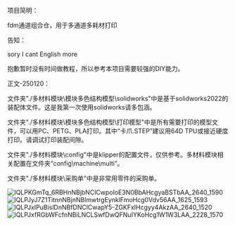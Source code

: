 项目简明：

fdm通道组合仓，用于多通道多耗材打印


告知：

sory I cant English more

抱歉暂时没有时间做教程，所以参考本项目需要较强的DIY能力。


正文-250120：

文件夹"./多材料模块\模块多色结构模型\solidworks"中是基于solidworks2022的装配体文件。这是我第一次使用solidworks请多包涵。

文件夹"./多材料模块\模块多色结构模型\打印模型"中是所有需要打印的模型文件，可以用PC、PETG、PLA打印。其中“卡爪.STEP”建议用64D TPU或接近硬度打印。请调试打印装配间隙。

文件夹"./多材料模块\config"中是klipper的配置文件，仅供参考。多材料模块相关配置在文件夹“config\machine\multi”。

文件夹"./多材料模块\采购单"中是非常用零件的采购单。


![lQLPKGmTq_6RBHnNBjbNClCwpoIoE3N0BbAHcgyaBSTbAA_2640_1590](https://github.com/user-attachments/assets/b81c7d99-3b9a-4ea4-9c6f-a7c6b4758b98)
![lQLPJyJ7Z1TitnnNBjnNBlmwtrgEynklFmoHcg0Vdv56AA_1625_1593](https://github.com/user-attachments/assets/79f4cbd8-dce2-4679-9e28-4ac30c3ab9ae)
![lQLPJxIPuBislDnNBfDNClCwapY5-ZGKFxIHcgyy4AkzAA_2640_1520](https://github.com/user-attachments/assets/5276669e-39fb-469b-af32-78114087d626)
![lQLPJxfRGbWFcfnNBiLNCLSwfDwQFNuIYKoHcg1W1W3LAA_2228_1570](https://github.com/user-attachments/assets/6bfb0257-dbe4-4e59-a53e-4f22a1aa6300)
